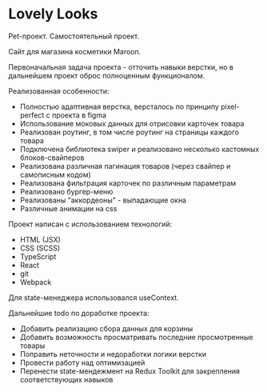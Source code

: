 # Lovely Looks

Pet-проект. Самостоятельный проект. 

Сайт для магазина косметики Maroon.

Первоначальная задача проекта - отточить навыки верстки, но в дальнейшем проект оброс полноценным функционалом.

Реализованная особенности:

* Полностью адаптивная верстка, версталось по принципу pixel-perfect с проекта в figma
* Использование моковых данных для отрисовки карточек товара
* Реализован роутинг, в том числе роутинг на страницы каждого товара
* Подключена библиотека swiper и реализовано несколько кастомных блоков-свайперов
* Реализована различная пагинация товаров (через свайпер и самописным кодом)
* Реализована фильтрация карточек по различным параметрам
* Реализовано бургер-меню
* Реализованы "аккордеоны" - выпадающие окна
* Различные анимации на css

Проект написан с использованием технологий:
* HTML (JSX)
* CSS (SCSS)
* TypeScript
* React
* git
* Webpack

Для state-менеджера использовался useContext.

Дальнейшие todo по доработке проекта:
* Добавить реализацию сбора данных для корзины
* Добавить возможность просматривать последние просмотренные товары
* Поправить неточности и недоработки логики верстки
* Провести работу над оптимизацией
* Перенести state-мендежмент на Redux Toolkit для закрепления соответствующих навыков




